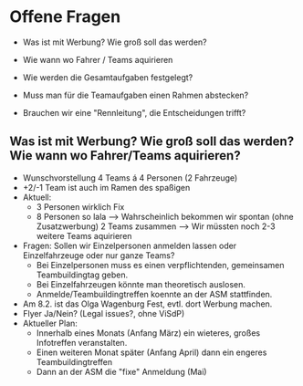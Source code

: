 # Offene Fragen

* Was ist mit Werbung? Wie groß soll das werden?
* Wie wann wo Fahrer / Teams aquirieren

* Wie werden die Gesamtaufgaben festgelegt?
* Muss man für die Teamaufgaben einen Rahmen abstecken?
* Brauchen wir eine "Rennleitung", die Entscheidungen trifft?

## Was ist mit Werbung? Wie groß soll das werden? Wie wann wo Fahrer/Teams aquirieren?

* Wunschvorstellung 4 Teams á 4 Personen (2 Fahrzeuge)
* +2/-1 Team ist auch im Ramen des spaßigen
* Aktuell:
  * 3 Personen wirklich Fix
  * 8 Personen so lala
  --> Wahrscheinlich bekommen wir spontan (ohne Zusatzwerbung) 2 Teams zusammen
  --> Wir müssten noch 2-3 weitere Teams aquirieren
* Fragen: Sollen wir Einzelpersonen anmelden lassen oder Einzelfahrzeuge oder nur ganze Teams?
  * Bei Einzelpersonen muss es einen verpflichtenden, gemeinsamen Teambuildingtag geben.
  * Bei Einzelfahrzeugen könnte man theoretisch auslosen.
  * Anmelde/Teambuildingtreffen koennte an der ASM stattfinden.
* Am 8.2. ist das Olga Wagenburg Fest, evtl. dort Werbung machen.
* Flyer Ja/Nein? (Legal issues?, ohne ViSdP)
* Aktueller Plan: 
  * Innerhalb eines Monats (Anfang März) ein wieteres, großes Infotreffen veranstalten. 
  * Einen weiteren Monat später (Anfang April) dann ein engeres Teambuildingtreffen
  * Dann an der ASM die "fixe" Anmeldung (Mai)